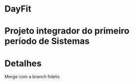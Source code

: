 # DayFit
Projeto integrador do primeiro período de Sistemas
=======
# Detalhes
 Merge com a branch fidelis
